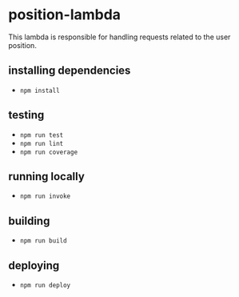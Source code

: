 # position-lambda

This lambda is responsible for handling requests related to the user position.

## installing dependencies

- `npm install`

## testing

- `npm run test`
- `npm run lint`
- `npm run coverage`

## running locally

- `npm run invoke`

## building

- `npm run build`

## deploying

- `npm run deploy`
